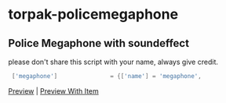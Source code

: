 # torpak-policemegaphone
## Police Megaphone with soundeffect

please don't share this script with your name, always give credit.

```lua
 ['megaphone'] 			 	 = {['name'] = 'megaphone', 					['label'] = 'Megaphone', 		['weight'] = 1000, 		['type'] = 'item', 		['image'] = 'megaphone.png', 		['unique'] = true, 		['useable'] = true, 	['shouldClose'] = false,	   ['combinable'] = nil,   ['description'] = ''},
```

[Preview](https://youtu.be/a7tDpzkvOD0)
|
[Preview With Item](https://youtu.be/9hAbG6RGs38)
